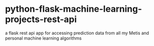 # python-flask-machine-learning-projects-rest-api
a flask rest api app for accessing prediction data from all my Metis and personal machine learning algorithms
